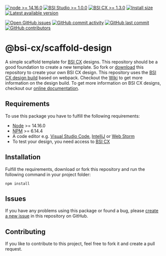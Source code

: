 [![node >= 14.16.0](https://img.shields.io/badge/node-%3E%3D14.16.0-brightgreen)](https://nodejs.org/)
[![BSI Studio >= 1.0.0](https://img.shields.io/badge/BSI%20Studio-%3E%3D1.0.0-brightgreen)](https://www.bsi-software.com/cx)
[![BSI CX >= 1.3.0](https://img.shields.io/badge/BSI%20CX-%3E%3D1.3.0-brightgreen)](https://www.bsi-software.com/cx)
[![Install size](https://img.shields.io/github/repo-size/bsi-software/bsi-cx-scaffold-design?label=install%20size)](https://github.com/bsi-software/bsi-cx-design-build/releases)
[![Latest available version](https://img.shields.io/github/v/tag/bsi-software/bsi-cx-scaffold-design?label=npm)](https://github.com/bsi-software/bsi-cx-design-build/releases)

[![Open GitHub issues](https://img.shields.io/github/issues/bsi-software/bsi-cx-scaffold-design)](https://github.com/bsi-software/bsi-cx-design-build/issues)
[![GitHub commit activity](https://img.shields.io/github/commit-activity/w/bsi-software/bsi-cx-scaffold-design)](https://github.com/bsi-software/bsi-cx-design-build/commits)
[![GitHub last commit](https://img.shields.io/github/last-commit/bsi-software/bsi-cx-scaffold-design)](https://github.com/bsi-software/bsi-cx-design-build/commits)
[![GitHub contributors](https://img.shields.io/github/contributors/bsi-software/bsi-cx-scaffold-design)](https://github.com/bsi-software/bsi-cx-design-build/graphs/contributors)

# @bsi-cx/scaffold-design

A simple scaffold template for [BSI CX](https://www.bsi-software.com/en/cx) designs. This repository should be a good
foundation to create a new template. So fork
or [download](https://github.com/bsi-software/bsi-cx-design-build/archive/refs/heads/main.zip) this repository to create
your own BSI CX design. This repository uses
the [BSI CX design build](https://github.com/bsi-software/bsi-cx-design-build) based on webpack. Checkout
the [Wiki](https://github.com/bsi-software/bsi-cx-design-build/wiki) to get more information on the design build. To get
more information on BSI CX designs, checkout our [online documentation](https://bsi-software.github.io/bsi-cx-docs/).

## Requirements

To use this package you have to fulfill the following requirements:

* [Node](https://nodejs.org/) >= 14.16.0
* [NPM](https://nodejs.org/) >= 6.14.4
* A code editor e.g. [Visual Studio Code](https://code.visualstudio.com/), [IntelliJ](https://www.jetbrains.com/idea/)
  or [Web Storm](https://www.jetbrains.com/webstorm/)
* To test your design, you need access to [BSI CX](https://www.bsi-software.com/cx)

## Installation

Fulfill the requirements, download or fork this repository and run the following command in your project folder:

````shell script
npm install
````

## Issues

If you have any problems using this package or found a bug,
please [create a new issue](https://github.com/bsi-software/bsi-cx-scaffold-design/issues) in this repository on GitHub.

## Contributing

If you like to contribute to this project, feel free to fork it and create a pull request.
